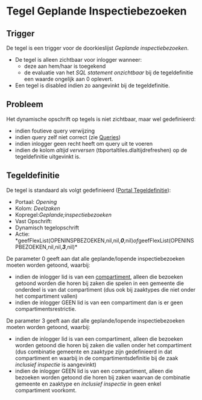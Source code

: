 # Tegel Geplande Inspectiebezoeken

## Trigger

De tegel is een trigger voor de doorkieslijst _Geplande inspectiebezoeken_.

- De tegel is alleen zichtbaar voor inlogger wanneer:
  - deze aan hem/haar is toegekend
  - de evaluatie van het _SQL statement onzichtbaar_ bij de tegeldefinitie een waarde ongelijk aan 0 oplevert.
- Een tegel is disabled indien zo aangevinkt bij de tegeldefinitie.

## Probleem

Het dynamische opschrift op tegels is niet zichtbaar, maar wel gedefinieerd:

- indien foutieve query verwijzing
- indien query zelf niet correct (zie [Queries](../../../../instellen_inrichten/queries.md))
- indien inlogger geen recht heeft om query uit te voeren
- indien de kolom _altijd verversen_ (tbportaltiles.dlaltijdrefreshen) op de tegeldefinitie uitgevinkt is.

## Tegeldefinitie

De tegel is standaard als volgt gedefinieerd ([Portal Tegeldefinitie](../../../../instellen_inrichten/portaldefinitie/portal_tegel.md)):

- Portaal: _Opening_
- Kolom: _Deelzaken_
- Kopregel:_Geplande;inspectiebezoeken_
- Vast Opschrift:
- Dynamisch tegelopschrift
- Actie: \*geefFlexList(OPENINSPBEZOEKEN,nil,nil,**_0_**,nil)*of*geefFlexList(OPENINSPBEZOEKEN,nil,nil,**_3_**,nil)\*

De parameter 0 geeft aan dat alle geplande/lopende inspectiebezoeken moeten worden getoond, waarbij:

- indien de inlogger lid is van een [compartiment](../../../../instellen_inrichten/compartimenten.md), alleen die bezoeken getoond worden die horen bij zaken die spelen in een gemeente die onderdeel is van dat compartiment (dus ook bij zaaktypes die niet onder het compartiment vallen)
- indien de inlogger GEEN lid is van een compartiment dan is er geen compartimentsrestrictie.

De parameter 3 geeft aan dat alle geplande/lopende inspectiebezoeken moeten worden getoond, waarbij:

- indien de inlogger lid is van een compartiment, alleen die bezoeken worden getoond die horen bij zaken die vallen onder het compartiment (dus combinatie gemeente en zaaktype zijn gedefinieerd in dat compartiment en waarbij in de compartimentsdefinitie bij de zaak _inclusief inspectie_ is aangevinkt)
- indien de inlogger GEEN lid is van een compartiment, alleen die bezoeken worden getoond die horen bij zaken waarvan de combinatie gemeente en zaaktype en _inclusief inspectie_ in geen enkel compartiment voorkomt.
